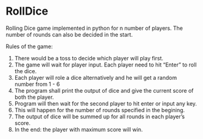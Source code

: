 # RollDice
Rolling Dice game implemented in python for n number of players.
The number of rounds can also be decided in the start.


Rules of the game:
1. There would be a toss to decide which player will play first.
2. The game will wait for player input. Each player need to hit “Enter” to roll the dice.
3. Each player will role a dice alternatively and he will get a random number from 1 - 6
4. The program shall print the output of dice and give the current score of both the player.
5. Program will then wait for the second player to hit enter or input any key.
6. This will happen for the number of rounds specified in the begining.
7. The output of dice will be summed up for all rounds in each player’s score.
8. In the end: the player with maximum score will win.
